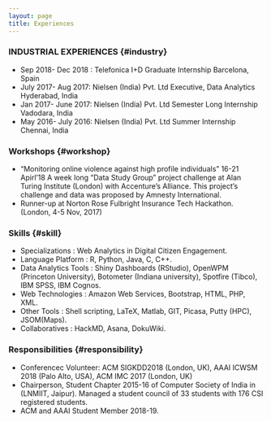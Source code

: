 ```yaml
---
layout: page
title: Experiences
---
```


### INDUSTRIAL EXPERIENCES {#industry}
- Sep 2018- Dec 2018 :	Telefonica I+D	Graduate Internship	Barcelona, Spain
- July 2017- Aug 2017:	Nielsen (India) Pvt. Ltd	Executive, Data Analytics	Hyderabad, India
- Jan 2017- June 2017:	Nielsen (India) Pvt. Ltd	Semester Long Internship	Vadodara, India
- May 2016- July 2016:	Nielsen (India) Pvt. Ltd	Summer Internship	Chennai, India

### Workshops {#workshop}
* “Monitoring online violence against high profile individuals”		16-21 Apirl’18
A week long “Data Study Group” project challenge at Alan Turing Institute (London) with Accenture’s Alliance. This project’s challenge and data was proposed by Amnesty International.
*	Runner-up at Norton Rose Fulbright Insurance Tech Hackathon. (London, 4-5 Nov, 2017)

### Skills {#skill}
-	Specializations      : Web Analytics in Digital Citizen Engagement.
-	Language Platform    : R, Python, Java, C, C++.
-	Data Analytics Tools : Shiny Dashboards (RStudio), OpenWPM (Princeton University), Botometer (Indiana university), Spotfire (Tibco), IBM SPSS, IBM Cognos.
-	Web Technologies     : Amazon Web Services, Bootstrap, HTML, PHP, XML.
-	Other Tools          : Shell scripting, LaTeX, Matlab, GIT, Picasa, Putty (HPC), JSOM(Maps).
-	Collaboratives       : HackMD, Asana, DokuWiki.

### Responsibilities {#responsibility}

- Conferencec Volunteer: ACM SIGKDD2018 (London, UK), AAAI ICWSM 2018 (Palo Alto, USA),  ACM IMC 2017 (London, UK)
- Chairperson, Student Chapter 2015-16 of Computer Society of India in (LNMIIT, Jaipur). Managed a student council of 33 students with 176 CSI registered students.
-	ACM and AAAI Student Member 2018-19.
